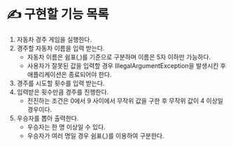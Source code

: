 # ✍️ 구현할 기능 목록

1. 자동차 경주 게임을 실행한다.
2. 경주할 자동차 이름을 입력 받는다.
    - 자동차 이름은 쉼표(,)를 기준으로 구분하며 이름은 5자 이하만 가능하다.
    - 사용자가 잘못된 값을 입력할 경우 IllegalArgumentException을 발생시킨 후 애플리케이션은 종료되어야 한다.
3. 경주를 시도할 횟수를 입력 받는다.
4. 입력받은 횟수만큼 경주를 진행한다.
    - 전진하는 조건은 0에서 9 사이에서 무작위 값을 구한 후 무작위 값이 4 이상일 경우이다.
5. 우승자를 뽑아 출력한다.
    - 우승자는 한 명 이상일 수 있다.
    - 우승자가 여러 명일 경우 쉼표(,)를 이용하여 구분한다.
